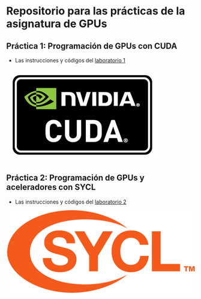 # Repositorio para las prácticas de la asignatura de GPUs

## Práctica 1: Programación de GPUs con CUDA
* Las instrucciones y códigos del [laboratorio 1](src/lab1/README.md)

![Imagen](figures/Nvidia_CUDA_Logo.jpg)


## Práctica 2: Programación de GPUs y aceleradores con SYCL
* Las instrucciones y códigos del [laboratorio 2](src/lab2/README.md)

![Imagen](figures/SYCL_logo.png)
